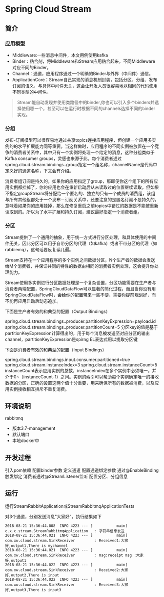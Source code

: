# Spring Cloud Stream

## 简介
### 应用模型

- Middleware:一些消息中间件，本文用例使用kafka
- Binder：粘合剂，将Middleware和Stream应用粘合起来，不同Middleware对应不同的Binder。
- Channel：通道，应用程序通过一个明确的Binder与外界（中间件）通信。
- ApplicationCore：Stream自己实现的消息机制封装，包括分区、分组、发布订阅的语义，与具体中间件无关，这会让开发人员很容易地以相同的代码使用不同类型的中间件。

> Stream能自动发现并使用类路径中的binder,你也可以引入多个binders并选择使用哪一个，甚至可以在运行时根据不同的channels选择不同的binder实现。

### 分组
发布-订阅模型可以很容易地通过共享topics连接应用程序，但创建一个应用多实例的的水平扩展能力同等重要。当这样做时，应用程序的不同实例被放置在一个竞争的消费者关系中，其中只有一个实例将处理一个给定的消息，这种分组类似于Kafka consumer groups，灵感也来源于此。每个消费者通过spring.cloud.stream.bindings.<channelName>.group指定一个组名称，channelName是代码中定义好的通道名称，下文会有介绍。

消费者组订阅是持久的，如果你的应用指定了group，那即便你这个组下的所有应用实例都挂掉了，你的应用也会在重新启动后从未读取过的位置继续读取。但如果不指定groupStream将分配给一个匿名的、独立的只有一个成员的消费组，该组与所有其他组都处于一个发布－订阅关系中，还要注意的是匿名订阅不是持久的，意味着如果你的应用挂掉，那么在修复重启之前topics中错过的数据是不能被重新读取到的。所以为了水平扩展和持久订阅，建议最好指定一个消费者组。
### 分区
Stream提供了一个通用的抽象，用于统一方式进行分区处理，和具体使用的中间件无关，因此分区可以用于自带分区的代理（如kafka）或者不带分区的代理（如rabbiemq），这句话要反复读几遍。

Stream支持在一个应用程序的多个实例之间数据分区，N个生产者的数据会发送给M个消费者，并保证共同的特性的数据由相同的消费者实例处理，这会提升你处理能力。



Stream使用多实例进行分区数据处理是一个复杂设置，分区功能需要在生产者与消费者两端配置，SpringCloudDataFlow可以显著的简化过程，而且当你没有用SpringCloudDataFlow时，会给你的配置带来一些不便，需要你提前规划好，而不能再应用启动后动态追加。

下面是生产者有效的和典型的配置（Output Bindings）

spring.cloud.stream.bindings.<channelName>.producer.partitionKeyExpression=payload.id
spring.cloud.stream.bindings.<channelName>.producer.partitionCount=5
分区key的值是基于partitionKeyExpression计算得出的，用于每个消息被发送至对应分区的输出channel，partitionKeyExpression是spirng EL表达式用以提取分区键

下面是消费者有效的和典型的配置（Input Bindings）

spring.cloud.stream.bindings.input.consumer.partitioned=true
spring.cloud.stream.instanceIndex=3
spring.cloud.stream.instanceCount=5
instanceCount表示应用实例的总数，instanceIndex在多个实例中必须唯一，并介于0~（instanceCount-1）之间。实例的索引可以帮助每个实例确定唯一的接收数据的分区，正确的设置这两个值十分重要，用来确保所有的数据被消费，以及应用实例接收相互排斥不重复消费。
## 环境说明 
rabbitmq
- 版本3.7-management
- 默认端口
- 本地docker中

## 开发过程
引入pom依赖
配置binder参数
定义通道
配置通道绑定参数
通过@EnableBinding触发绑定
消费者通过@StreamListener监听
配置分区、分组信息

## 运行
运行StreamRabbitApplication或StreamRabbitmqApplicationTests

对3个通道，分别发送消息"大家好"，执行结果如下
```
2018-08-21 15:36:44.008  INFO 4223 --- [           main] c.x.c.stream.StreamRabbitmqApplication   : 字符串信息发送
2018-08-21 15:36:44.021  INFO 4223 --- [           main] com.xw.cloud.stream.SinkReceiver         : Received1:大家好,output1,There is mychannel
2018-08-21 15:36:44.021  INFO 4223 --- [           main] com.xw.cloud.stream.SinkReceiver         : msg:receipt msg :大家好,output1
2018-08-21 15:36:44.022  INFO 4223 --- [           main] com.xw.cloud.stream.SinkReceiver         : Received2:大家好,output2,There is input
2018-08-21 15:36:44.022  INFO 4223 --- [           main] com.xw.cloud.stream.SinkReceiver         : Received3:大家好,output3,There is input3
```


